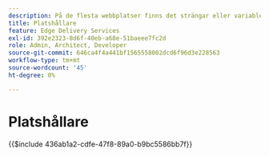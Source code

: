```yaml
---
description: På de flesta webbplatser finns det strängar eller variabler som ska användas på hela webbplatsen. Det är ingen bra idé att hårdkoda sådana värden, särskilt på webbplatser som har stöd för flera språk. I stället kan platshållare användas och hanteras centralt.
title: Platshållare
feature: Edge Delivery Services
exl-id: 392e2323-8d6f-40eb-a68e-51baeee7fc2d
role: Admin, Architect, Developer
source-git-commit: 646ca4f4a441bf1565558002dcd6f96d3e228563
workflow-type: tm+mt
source-wordcount: '45'
ht-degree: 0%

---
```


# Platshållare

{{$include 436ab1a2-cdfe-47f8-89a0-b9bc5586bb7f}}

